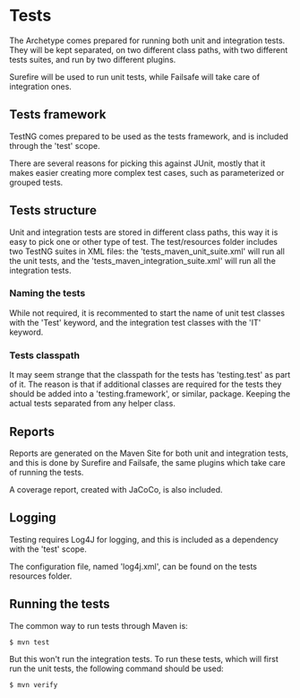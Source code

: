 # Tests

The Archetype comes prepared for running both unit and integration tests. They will be kept separated, on two different class paths, with two different tests suites, and run by two different plugins.

Surefire will be used to run unit tests, while Failsafe will take care of integration ones.

## Tests framework

TestNG comes prepared to be used as the tests framework, and is included through the 'test' scope.

There are several reasons for picking this against JUnit, mostly that it makes easier creating more complex test cases, such as parameterized or grouped tests.

## Tests structure

Unit and integration tests are stored in different class paths, this way it is easy to pick one or other type of test. The test/resources folder includes two TestNG suites in XML files: the 'tests\_maven\_unit\_suite.xml' will run all the unit tests, and the 'tests\_maven\_integration\_suite.xml' will run all the integration tests.

### Naming the tests

While not required, it is recommented to start the name of unit test classes with the 'Test' keyword, and the integration test classes with the 'IT' keyword.

### Tests classpath

It may seem strange that the classpath for the tests has 'testing.test' as part of it. The reason is that if additional classes are required for the tests they should be added into a 'testing.framework', or similar, package. Keeping the actual tests separated from any helper class.

## Reports

Reports are generated on the Maven Site for both unit and integration tests, and this is done by Surefire and Failsafe, the same plugins which take care of running the tests. 

A coverage report, created with JaCoCo, is also included.

## Logging

Testing requires Log4J for logging, and this is included as a dependency with the 'test' scope.

The configuration file, named 'log4j.xml', can be found on the tests resources folder.

## Running the tests

The common way to run tests through Maven is:

```sh
$ mvn test
```

But this won't run the integration tests. To run these tests, which will first run the unit tests, the following command should be used:

```sh
$ mvn verify
```